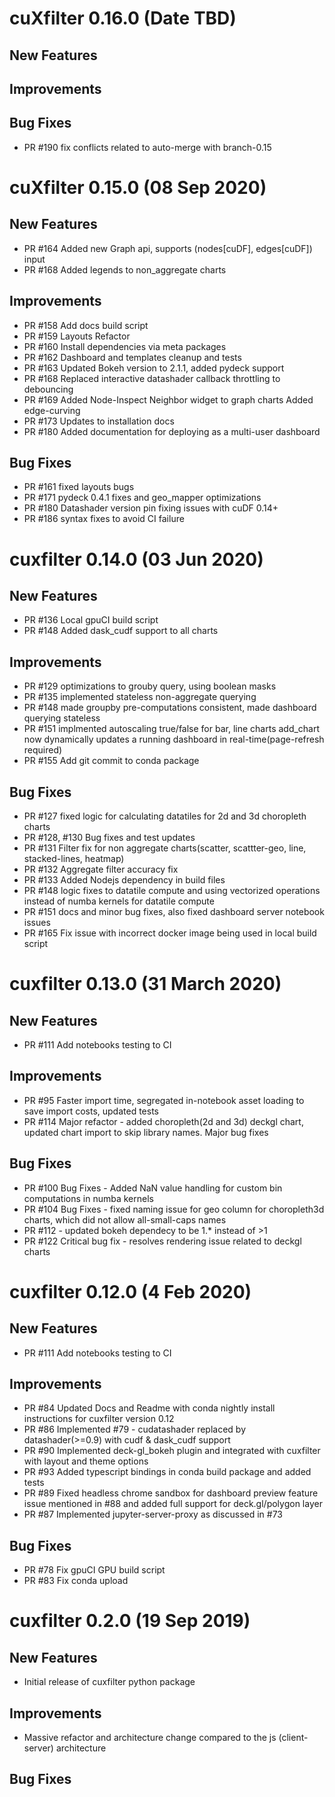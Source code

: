 # cuXfilter 0.16.0 (Date TBD)

## New Features

## Improvements

## Bug Fixes
- PR #190 fix conflicts related to auto-merge with branch-0.15

# cuXfilter 0.15.0 (08 Sep 2020)

## New Features
- PR #164 Added new Graph api, supports (nodes[cuDF], edges[cuDF]) input
- PR #168 Added legends to non_aggregate charts

## Improvements
- PR #158 Add docs build script
- PR #159 Layouts Refactor
- PR #160 Install dependencies via meta packages
- PR #162 Dashboard and templates cleanup and tests
- PR #163 Updated Bokeh version to 2.1.1, added pydeck support
- PR #168 Replaced interactive datashader callback throttling to debouncing
- PR #169 Added Node-Inspect Neighbor widget to graph charts
Added edge-curving
- PR #173 Updates to installation docs
- PR #180 Added documentation for deploying as a multi-user dashboard

## Bug Fixes
- PR #161 fixed layouts bugs
- PR #171 pydeck 0.4.1 fixes and geo_mapper optimizations
- PR #180 Datashader version pin fixing issues with cuDF 0.14+
- PR #186 syntax fixes to avoid CI failure

# cuxfilter 0.14.0 (03 Jun 2020)

## New Features
- PR #136 Local gpuCI build script
- PR #148 Added dask_cudf support to all charts

## Improvements
- PR #129 optimizations to grouby query, using boolean masks
- PR #135 implemented stateless non-aggregate querying
- PR #148 made groupby pre-computations consistent, made dashboard querying stateless
- PR #151 implmented autoscaling true/false for bar, line charts
add_chart now dynamically updates a running dashboard in real-time(page-refresh required)
- PR #155 Add git commit to conda package

## Bug Fixes
- PR #127 fixed logic for calculating datatiles for 2d and 3d choropleth charts
- PR #128, #130 Bug fixes and test updates
- PR #131 Filter fix for non aggregate charts(scatter, scattter-geo, line, stacked-lines, heatmap)
- PR #132 Aggregate filter accuracy fix
- PR #133 Added Nodejs dependency in build files
- PR #148 logic fixes to datatile compute and using vectorized operations instead of numba kernels for datatile compute
- PR #151 docs and minor bug fixes, also fixed dashboard server notebook issues
- PR #165 Fix issue with incorrect docker image being used in local build script

# cuxfilter 0.13.0 (31 March 2020)

## New Features

- PR #111 Add notebooks testing to CI

## Improvements
- PR #95 Faster import time, segregated in-notebook asset loading to save import costs, updated tests
- PR #114 Major refactor - added choropleth(2d and 3d) deckgl chart, updated chart import to skip library names. Major bug fixes

## Bug Fixes
- PR #100 Bug Fixes - Added NaN value handling for custom bin computations in numba kernels
- PR #104 Bug Fixes - fixed naming issue for geo column for choropleth3d charts, which did not allow all-small-caps names
- PR #112 - updated bokeh dependecy to be 1.* instead of >1
- PR #122 Critical bug fix - resolves rendering issue related to deckgl charts

# cuxfilter 0.12.0 (4 Feb 2020)

## New Features

- PR #111 Add notebooks testing to CI

## Improvements
- PR #84 Updated Docs and Readme with conda nightly install instructions for cuxfilter version 0.12
- PR #86 Implemented #79 - cudatashader replaced by datashader(>=0.9) with cudf & dask_cudf support
- PR #90 Implemented deck-gl_bokeh plugin and integrated with cuxfilter with layout and theme options
- PR #93 Added typescript bindings in conda build package and added tests
- PR #89 Fixed headless chrome sandbox for dashboard preview feature issue mentioned in #88
  and added full support for deck.gl/polygon layer
- PR #87 Implemented jupyter-server-proxy as discussed in #73

## Bug Fixes
- PR #78 Fix gpuCI GPU build script
- PR #83 Fix conda upload

# cuxfilter 0.2.0 (19 Sep 2019)

## New Features

- Initial release of cuxfilter python package

## Improvements

- Massive refactor and architecture change compared to the js (client-server) architecture

## Bug Fixes

